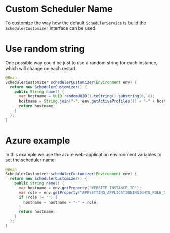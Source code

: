 # Custom Scheduler Name

To customize the way how the default `SchedulerService` is build the `SchedulerCustomizer` interface can be used.

# Use random string

One possible way could be just to use a random string for each instance, which will change on each restart.

```java
@Bean
SchedulerCustomizer schedulerCustomizer(Environment env) {
  return new SchedulerCustomizer() {
    public String name() {
      var hostname = UUID.randomUUID().toString().substring(0, 8);
      hostname = String.join("-", env.getActiveProfiles()) + "-" + hostname;
      return hostname;
    }
  };
}
```

# Azure example

In this example we use the azure web-application environment variables to set the scheduler name:

```java
@Bean
SchedulerCustomizer schedulerCustomizer(Environment env) {
  return new SchedulerCustomizer() {
    public String name() {
      var hostname = env.getProperty("WEBSITE_INSTANCE_ID");
      var role = env.getProperty("APPSETTING_APPLICATIONINSIGHTS_ROLE_NAME", "").toLowerCase();
      if (role != "") {
        hostname = hostname + "-" + role;
      }
      return hostname;
    }
  };
}
```
